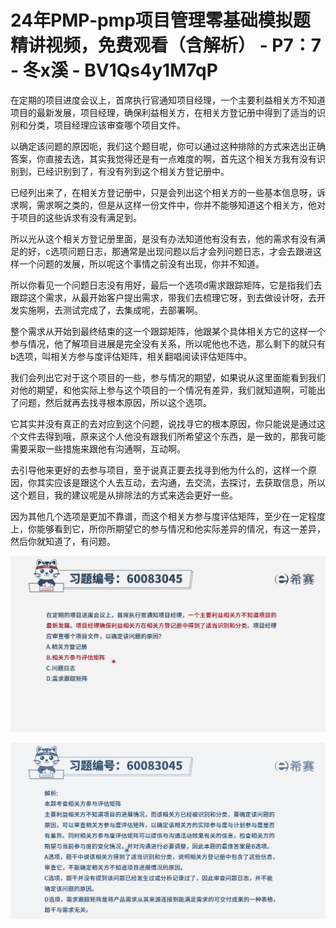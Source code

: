 # 24年PMP-pmp项目管理零基础模拟题精讲视频，免费观看（含解析） - P7：7 - 冬x溪 - BV1Qs4y1M7qP

在定期的项目进度会议上，首席执行官通知项目经理，一个主要利益相关方不知道项目的最新发展，项目经理，确保利益相关方，在相关方登记册中得到了适当的识别和分类，项目经理应该审查哪个项目文件。

以确定该问题的原因呃，我们这个题目呢，你可以通过这种排除的方式来选出正确答案，你直接去选，其实我觉得还是有一点难度的啊，首先这个相关方我有没有识别到，已经识别到了，有没有列到这个相关方登记册中。

已经列出来了，在相关方登记册中，只是会列出这个相关方的一些基本信息呀，诉求啊，需求啊之类的，但是从这样一份文件中，你并不能够知道这个相关方，他对于项目的这些诉求有没有满足到。

所以光从这个相关方登记册里面，是没有办法知道他有没有去，他的需求有没有满足的好，c选项问题日志，那通常是出现问题以后才会列问题日志，才会去跟进这样一个问题的发展，所以呢这个事情之前没有出现，你并不知道。

所以你看见一个问题日志没有用好，最后一个选项d需求跟踪矩阵，它是指我们去跟踪这个需求，从最开始客户提出需求，带我们去梳理它呀，到去做设计呀，去开发实施啊，去测试完成了，去集成呢，去部署啊。

整个需求从开始到最终结束的这一个跟踪矩阵，他跟某个具体相关方它的这样一个参与情况，他了解项目进展是完全没有关系，所以呢他也不选，那么剩下的就只有b选项，叫相关方参与度评估矩阵，相关翻唱阅读评估矩阵中。

我们会列出它对于这个项目的一些，参与情况的期望，如果说从这里面能看到我们对他的期望，和他实际上参与这个项目的一个情况有差异，我们就知道啊，可能出了问题，然后就再去找寻根本原因，所以这个选项。

它其实并没有真正的去对应到这个问题，说找寻它的根本原因，你只能说是通过这个文件去得到哦，原来这个人他没有跟我们所希望这个东西，是一致的，那我可能需要采取一些措施来跟他有沟通啊，互动啊。

去引导他来更好的去参与项目，至于说真正要去找寻到他为什么的，这样一个原因，你其实应该是跟这个人去互动，去沟通，去交流，去探讨，去获取信息，所以这个题目，我的建议呢是从排除法的方式来选会更好一些。

因为其他几个选项是更加不靠谱，而这个相关方参与度评估矩阵，至少在一定程度上，你能够看到它，所你所期望它的参与情况和他实际差异的情况，有这一差异，然后你就知道了，有问题。



![](img/09f667c44816e3b7da38de1621f125b2_1.png)

![](img/09f667c44816e3b7da38de1621f125b2_2.png)